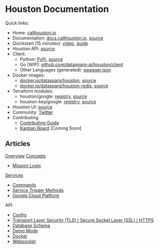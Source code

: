 
# Houston Documentation

Quick links:
- Home: [callhouston.io](https://callhouston.io)
- Documentation: [docs.callhouston.io](todo), [source](.)
- Quickstart (15 minutes): [video](todo), [guide](https://github.com/datasparq-intelligent-products/houston-quickstart-python)
- Houston API: [source](..)
- Client:
  - Python: [PyPi](https://pypi.org/project/houston-client/), [source](https://github.com/datasparq-intelligent-products/houston-python)
  - Go [WIP]: [github.com/datasparq-ai/houston/client](https://github.com/datasparq-ai/houston/client)
  - Other Languages (generated): [swagger.json](todo)
- Docker images: 
  - [docker.io/datasparq/houston](https://hub.docker.com/r/datasparq/houston), [source](../docker/houston/Dockerfile)
  - [docker.io/datasparq/houston-redis](https://hub.docker.com/r/datasparq/houston-redis), [source](../docker/houston-redis/Dockerfile)
- Terraform modules:
  - houston/google: [registry](https://registry.terraform.io/modules/datasparq-ai/houston/google/latest), [source](https://github.com/datasparq-ai/terraform-google-houston)
  - houston-key/google: [registry](https://registry.terraform.io/modules/datasparq-ai/houston-key/google/latest), [source](https://github.com/datasparq-ai/terraform-google-houston-key)
- Houston UI: [source](https://github.com/datasparq-ai/houston-ui)
- Community: [Twitter](https://twitter.com/callhouston_io)
- Contributing
  - [Contributing Guide](./contributing.md)
  - [Kanban Board]() [Coming Soon]


## Articles

[Overview](overview.md)
[Concepts](concepts.md)
- [Mission Logic](mission_logic.md)

[Services](services.md)
- [Commands](commands.md)
- [Service Trigger Methods](service_trigger_methods.md)
- [Google Cloud Platform](google_cloud.md)

API
- [Config](config.md)
- [Transport Layer Security (TLS) / Secure Socket Layer (SSL) / HTTPS](./tls.md)
- [Database Schema](database_schema.md)
- [Demo Mode](demo_mode.md)
- [Docker](docker.md)
- [Websocket](websocket.md)
